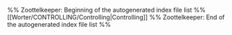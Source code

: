 %% Zoottelkeeper: Beginning of the autogenerated index file list  %%
 [[Worter/CONTROLLING/Controlling|Controlling]]
%% Zoottelkeeper: End of the autogenerated index file list  %%
